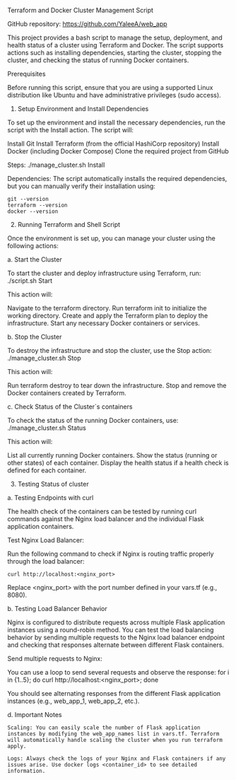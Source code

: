 Terraform and Docker Cluster Management Script

GitHub repository: https://github.com/YaleeA/web_app

This project provides a bash script to manage the setup, deployment, and health status of a cluster using Terraform and Docker. The script supports actions such as installing dependencies, starting the cluster, stopping the cluster, and checking the status of running Docker containers.

Prerequisites

Before running this script, ensure that you are using a supported Linux distribution like Ubuntu and have administrative privileges (sudo access).

1. Setup Environment and Install Dependencies

To set up the environment and install the necessary dependencies, run the script with the Install action. The script will:

Install Git
Install Terraform (from the official HashiCorp repository)
Install Docker (including Docker Compose)
Clone the required project from GitHub

Steps:
    ./manage_cluster.sh Install

Dependencies: The script automatically installs the required dependencies, but you can manually verify their installation using:

    git --version
    terraform --version
    docker --version

2. Running Terraform and Shell Script

Once the environment is set up, you can manage your cluster using the following actions:

a. Start the Cluster

To start the cluster and deploy infrastructure using Terraform, run:
    ./script.sh Start

This action will:

Navigate to the terraform directory.
Run terraform init to initialize the working directory.
Create and apply the Terraform plan to deploy the infrastructure.
Start any necessary Docker containers or services.

b. Stop the Cluster

To destroy the infrastructure and stop the cluster, use the Stop action:
    ./manage_cluster.sh Stop

This action will:

Run terraform destroy to tear down the infrastructure.
Stop and remove the Docker containers created by Terraform.

c. Check Status of the Cluster`s containers

To check the status of the running Docker containers, use:
    ./manage_cluster.sh Status

This action will:

List all currently running Docker containers.
Show the status (running or other states) of each container.
Display the health status if a health check is defined for each container.

3. Testing Status of cluster

a. Testing Endpoints with curl

The health check of the containers can be tested by running curl commands against the Nginx load balancer and the individual Flask application containers.

Test Nginx Load Balancer:

Run the following command to check if Nginx is routing traffic properly through the load balancer:

    curl http://localhost:<nginx_port>

Replace <nginx_port> with the port number defined in your vars.tf (e.g., 8080).

b. Testing Load Balancer Behavior

Nginx is configured to distribute requests across multiple Flask application instances using a round-robin method. You can test the load balancing behavior by sending multiple requests to the Nginx load balancer endpoint and checking that responses alternate between different Flask containers.

Send multiple requests to Nginx:

You can use a loop to send several requests and observe the response:
    for i in {1..5}; do curl http://localhost:<nginx_port>; done

You should see alternating responses from the different Flask application instances (e.g., web_app_1, web_app_2, etc.).

d. Important Notes

    Scaling: You can easily scale the number of Flask application instances by modifying the web_app_names list in vars.tf. Terraform will automatically handle scaling the cluster when you run terraform apply.

    Logs: Always check the logs of your Nginx and Flask containers if any issues arise. Use docker logs <container_id> to see detailed information.
